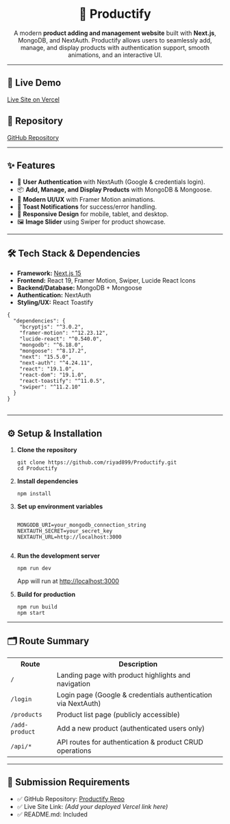 <h1 align="center">🛒 Productify</h1>

<p align="center">
  A modern <b>product adding and management website</b> built with <b>Next.js</b>, MongoDB, and NextAuth.  
  Productify allows users to seamlessly add, manage, and display products with authentication support, smooth animations, and an interactive UI.
</p>

<hr/>

<h2>🚀 Live Demo</h2>
<p><a href="https://productify.vercel.app" target="_blank">Live Site on Vercel</a></p>

<h2>📂 Repository</h2>
<p><a href="https://github.com/riyad899/Productify.git">GitHub Repository</a></p>

<hr/>

<h2>✨ Features</h2>
<ul>
  <li>🔐 <b>User Authentication</b> with NextAuth (Google & credentials login).</li>
  <li>📦 <b>Add, Manage, and Display Products</b> with MongoDB & Mongoose.</li>
  <li>🎨 <b>Modern UI/UX</b> with Framer Motion animations.</li>
  <li>🔔 <b>Toast Notifications</b> for success/error handling.</li>
  <li>📱 <b>Responsive Design</b> for mobile, tablet, and desktop.</li>
  <li>🖼 <b>Image Slider</b> using Swiper for product showcase.</li>
</ul>

<hr/>

<h2>🛠 Tech Stack & Dependencies</h2>
<ul>
  <li><b>Framework:</b> <a href="https://nextjs.org/">Next.js 15</a></li>
  <li><b>Frontend:</b> React 19, Framer Motion, Swiper, Lucide React Icons</li>
  <li><b>Backend/Database:</b> MongoDB + Mongoose</li>
  <li><b>Authentication:</b> NextAuth</li>
  <li><b>Styling/UX:</b> React Toastify</li>
</ul>

<pre>
<code>{
  "dependencies": {
    "bcryptjs": "^3.0.2",
    "framer-motion": "^12.23.12",
    "lucide-react": "^0.540.0",
    "mongodb": "^6.18.0",
    "mongoose": "^8.17.2",
    "next": "15.5.0",
    "next-auth": "^4.24.11",
    "react": "19.1.0",
    "react-dom": "19.1.0",
    "react-toastify": "^11.0.5",
    "swiper": "^11.2.10"
  }
}
</code>
</pre>

<hr/>

<h2>⚙️ Setup & Installation</h2>
<ol>
  <li><b>Clone the repository</b>
    <pre><code>git clone https://github.com/riyad899/Productify.git
cd Productify</code></pre>
  </li>
  <li><b>Install dependencies</b>
    <pre><code>npm install</code></pre>
  </li>
  <li><b>Set up environment variables</b>
    <pre><code>
MONGODB_URI=your_mongodb_connection_string
NEXTAUTH_SECRET=your_secret_key
NEXTAUTH_URL=http://localhost:3000
    </code></pre>
  </li>
  <li><b>Run the development server</b>
    <pre><code>npm run dev</code></pre>
    <p>App will run at <a href="http://localhost:3000">http://localhost:3000</a></p>
  </li>
  <li><b>Build for production</b>
    <pre><code>npm run build
npm start</code></pre>
  </li>
</ol>

<hr/>

<h2>🗂 Route Summary</h2>
<table>
  <tr><th>Route</th><th>Description</th></tr>
  <tr><td><code>/</code></td><td>Landing page with product highlights and navigation</td></tr>
  <tr><td><code>/login</code></td><td>Login page (Google & credentials authentication via NextAuth)</td></tr>
  <tr><td><code>/products</code></td><td>Product list page (publicly accessible)</td></tr>
  <tr><td><code>/add-product</code></td><td>Add a new product (authenticated users only)</td></tr>
  <tr><td><code>/api/*</code></td><td>API routes for authentication & product CRUD operations</td></tr>
</table>

<hr/>

<h2>📌 Submission Requirements</h2>
<ul>
  <li>✅ GitHub Repository: <a href="https://github.com/riyad899/Productify.git">Productify Repo</a></li>
  <li>✅ Live Site Link: <i>(Add your deployed Vercel link here)</i></li>
  <li>✅ README.md: Included</li>
</ul>
